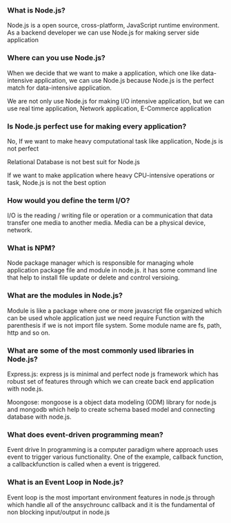 ### What is Node.js? 
<p>Node.js is a open source, cross-platform, JavaScript runtime environment. As a backend developer we can use Node.js for making server side application</p>


### Where can you use Node.js?
<p>When we decide that we want to make a application, which one like data-intensive application, we can use Node.js because Node.js is the perfect match for data-intensive application.</p>
<p>We are not only use Node.js for making I/O intensive application, but we can use real time application, Network application, E-Commerce application</p>

### Is Node.js perfect use for making every application?
<p>No, If we want to make heavy computational task like application, Node.js is not perfect</p>
<p>Relational Database is not best suit for Node.js</p>
<p>If we want to make application where heavy CPU-intensive operations or task, Node.js is not the best option </p>

### How would you define the term I/O?
<p>I/O is the reading / writing file or operation or a communication that data transfer one media to another media. Media can be a physical device,  network.</p>

### What is NPM?
<p>Node package manager which is responsible for managing whole application package file and module in node.js. it has some command line that help to install file update or delete and control versioing.</p>

### What are the modules in Node.js?
<p>Module is like a package where one or more javascript file organized which can be used whole application just we need require  Function with the parenthesis if we is not import file system. Some module name are fs, path,  http and so on.</p>

### What are some of the most commonly used libraries in Node.js?
<p>Express.js: express js is minimal and perfect node js framework which has robust set of features through which we can create back end application with node.js.</p>
<p>Moongose: mongoose is a object data modeling  (ODM)  library for node.js and mongodb which help to create schema based model and connecting database with node.js.</p>

### What does event-driven programming mean? 
<p>Event drive ln programming is a computer paradigm where approach uses event to trigger various functionality. One of the example, callback function,  a callbackfunction is called when a event is triggered.</p>

### What is an Event Loop in Node.js?
<p>Event loop is the most important environment features in node.js through which handle all of the ansychrounc callback and it is the fundamental of non blocking input/output in node.js<p> 


